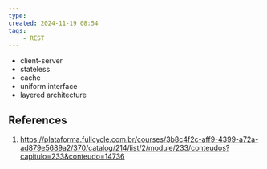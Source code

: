 ```yaml
---
type: 
created: 2024-11-19 08:54
tags:
	- REST
---
```


- client-server
- stateless
- cache
- uniform interface
- layered architecture

## References

1. https://plataforma.fullcycle.com.br/courses/3b8c4f2c-aff9-4399-a72a-ad879e5689a2/370/catalog/214/list/2/module/233/conteudos?capitulo=233&conteudo=14736